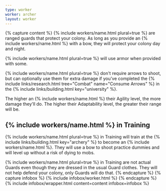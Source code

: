 ```yaml
---
type: worker
worker: archer
layout: worker
---
```

{% capture content %}
{% include workers/name.html plural=true %} are ranged guards that protect your colony. As long as you provide an {% include workers/name.html %} with a bow, they will protect your colony day and night.

{% include workers/name.html plural=true %} will use armor when provided with some.

{% include workers/name.html plural=true %} don't require arrows to shoot, but can optionally use them for extra damage if you’ve completed the {% include links/research.html tree="Combat" name="Consume Arrows" %} in the {% include links/building.html key="university" %}.

The higher an {% include workers/name.html %} their Agility level, the more damage they'll do. The higher their Adaptability level, the greater their range will be.

## {% include workers/name.html %} in Training
{% include workers/name.html plural=true %} in Training will train at the {% include links/building.html key="archery" %} to become an {% include workers/name.html %}. They will use a bow to shoot practice dummies and will level up without a risk of dying to mobs.

{% include workers/name.html plural=true %} in Training are not actual Guards even though they are dressed in the usual Guard clothes. They will not help defend your colony, only Guards will do that.
{% endcapture %}
{% capture infobox %}
{% include infobox/worker.html %}
{% endcapture %}
{% include infobox/wrapper.html content=content infobox=infobox %}